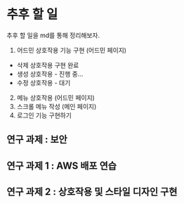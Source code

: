 # 추후 할 일

추후 할 일을 md를 통해 정리해보자.

1. 어드민 상호작용 기능 구현 (어드민 페이지)

- 삭제 상호작용 구현 완료
- 생성 상호작용 - 진행 중...
- 수정 상호작용 - 대기

2. 메뉴 상호작용 (어드민 페이지)
3. 스크롤 메뉴 작성 (메인 페이지)
4. 로그인 기능 구현하기

## 연구 과제 : 보안

## 연구 과제 1 : AWS 배포 연습

## 연구 과제 2 : 상호작용 및 스타일 디자인 구현
